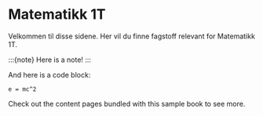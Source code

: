 # Matematikk 1T

Velkommen til disse sidene. Her vil du finne fagstoff relevant for Matematikk 1T. 

:::{note}
Here is a note!
:::

And here is a code block:

```
e = mc^2
```

Check out the content pages bundled with this sample book to see more.
